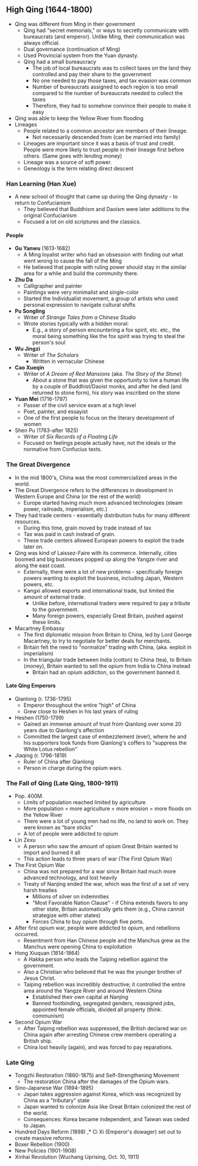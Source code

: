## High Qing (1644-1800)
* Qing was different from Ming in their government
  * Qing had "secret memorials," or ways to secretly communicate with bureaucrats (and emperor).  Unlike Ming, their communication was always official.
  * Dual governance (continuation of Ming)
  * Used Provincial system from the Yuan dynasty.
  * Qing had a small bureaucracy
    * The job of local bureaucrats was to collect taxes on the land they controlled and pay their share to the government
    * No one needed to pay those taxes, and tax evasion was common
    * Number of bureaucrats assigned to each region is too small compared to the number of bureaucrats needed to collect the taxes
    * Therefore, they had to somehow convince their people to make it easy
* Qing was able to keep the Yellow River from flooding
* Lineages
  * People related to a common ancestor are members of their lineage.
    * Not necessarily descended from (can be married into family)
  * Lineages are important since it was a basis of trust and credit.  People were more likely to trust people in their lineage first before others.  (Same goes with lending money)
  * Lineage was a source of soft power.
  * Geneology is the term relating direct descent

### Han Learning (Han Xue)
* A new school of thought that came up during the Qing dynasty - to return to Confucianism
  * They believed that Buddhism and Daoism were later additions to the original Confucianism
  * Focused a lot on old scriptures and the classics.


#### People
* **Gu Yanwu** (1613-1682)
  * A Ming loyalist writer who had an obsession with finding out what went wrong to cause the fall of the Ming
  * He believed that people with ruling power should stay in the similar area for a whlie and build the community there.
* **Zhu Da**
  * Calligrapher and painter
  * Paintings were very minimalist and single-color
  * Started the Individualist movement, a group of artists who used personal expression to navigate cultural shifts
* **Pu Songling**
  * Writer of *Strange Tales from a Chinese Studio*
  * Wrote stories typically with a hidden moral:
    * E.g., a story of person encountering a fox spirit, etc. etc., the moral being something like the fox spirit was trying to steal the person's soul
* **Wu Jingzi**
  * Writer of *The Scholars*
    * Written in vernacular Chinese
* **Cao Xueqin**
  * Writer of *A Dream of Red Mansions* (aka. *The Story of the Stone*)
    * About a stone that was given the opportunity to live a human life by a couple of Buddhist/Daoist monks, and after he died (and returned to stone form), his story was inscribed on the stone
* **Yuan Mei** (1716-1797)
  * Passer of the civil service exam at a high level
  * Poet, painter, and essayist
  * One of the first people to focus on the literary development of women
* Shen Pu (1763-after 1825)
  * Writer of *Six Records of a Floating Life*
  * Focused on feelings people actually have, not the ideals or the normative from Confucius texts.

### The Great Divergence
* In the mid 1800's, China was the most commercialized areas in the world.
* The Great Divergence refers to the differences in development in Western Europe and China (or the rest of the world)
  * Europe started having much more advanced technologies (steam power, railroads, imperialism, etc.)
* They had trade centers - essentially distribution hubs for many different resources.
  * During this time, grain moved by trade instead of tax
  * Tax was paid in cash instead of grain.
  * These trade centers allowed European powers to exploit the trade later on.
* Qing was kind of Laissez-Faire with its commerce.  Internally, cities boomed and big businesses popped up along the Yangze river and along the east coast.
  * Externally, there were a lot of new problems - specifically foreign powers wanting to exploit the business, including Japan, Western powers, etc.
  * Kangxi allowed exports and international trade, but limited the amount of external trade.
    * Unlike before, international traders were required to pay a tribute to the government.
    * Many foreign powers, especially Great Britain, pushed against these limits.
* Macartney Embassy
  * The first diplomatic mission from Britain to China, led by Lord George Macartney, to try to negotiate for better deals for merchants.
  * Britain felt the need to "normalize" trading with China, (aka. exploit in imperialism)
  * In the triangular trade between India (cotton) to China (tea), to Britain (money), Britain wanted to sell the opium from India to China instead
    * Britain had an opium addiction, so the government banned it.

#### Late Qing Emperors
* Qianlong (r. 1736-1795)
  * Emperor throughout the entire "high" of China
  * Grew close to Heshen in his last years of ruling
* Heshen (1750-1799)
  * Gained an immense amount of trust from Qianlong over some 20 years due to Qianlong's affection
  * Committed the largest case of embezzlement (ever), where he and his supporters took funds from Qianlong's coffers to "suppress the White Lotus rebellion"
* Jiaqing (r. 1796-1819)
  * Ruler of China after Qianlong
  * Person in charge during the opium wars.

### The Fall of Qing (Late Qing, 1800-1911) 
* Pop. 400M.
  * Limits of population reached limited by agriculture
  * More population = more agriculture = more erosion = more floods on the Yellow River
  * There were a lot of young men had no life, no land to work on.  They were known as "bare sticks"
  * A lot of people were addicted to opium
* Lin Zexu
  * A person who saw the amount of opium Great Britain wanted to import and burned it all
  * This action leads to three years of war (The First Opium War)
* The First Opium War
  * China was not prepared for a war since Britain had much more advanced technology, and lost heavily
  * Treaty of Nanjing ended the war, which was the first of a set of very harsh treaties
    * Millions of silver on indemnities
    * "Most Favorable Nation Clause" - if China extends favors to any other state, Britain automatically gets them  (e.g., China cannot strategize with other states)
    * Forces China to buy opium through five ports.
* After first opium war, people were addicted to opium, and rebellions occurred.
  * Resentment from Han Chinese people and the Manchus grew as the Manchus were opening China to exploitation
* Hong Xiuquan (1814-1864)
  * A Hakka person who leads the Taiping rebellion against the government.
  * Also a Christian who believed that he was the younger brother of Jesus Christ.
  * Taiping rebellion was incredibly destructive; it controlled the entire area around the Yangze River and around Western China
    * Established their own capital at Nanjing
    * Banned footbinding, segregated genders, reassigned jobs, appointed female officials, divided all property (think: communism)
* Second Opium War
  * After Taiping rebellion was suppressed, the British declared war on China again after arresting Chinese crew members operating a British ship.
  * China lost heavily (again), and was forced to pay reparations.

### Late Qing
* Tongzhi Restoration (1860-1875) and Self-Strengthening Movement
  * The restoration China after the damages of the Opium wars.
* Sino-Japanese War (1894-1895)
  * Japan takes aggression against Korea, which was recognized by China as a "tributary" state
  * Japan wanted to colonize Asia like Great Britain colonized the rest of the world.
  * Consequences: Korea became independent, and Taiwan was ceded to Japan.
* Hundred Days Reform (1898)
  ,* Ci Xi (Emperor's dowager) set out to create massive reforms.
* Boxer Rebellion (1900)
* New Policies (1901-1908)
* Xinhai Revolution (Wuchang Uprising, Oct. 10, 1911)
